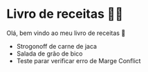 # Livro de receitas :man_cook:

Olá, bem vindo ao meu livro de receitas :handshake:	

- Strogonoff de carne de jaca
- Salada de grão de bico
- Teste parar verificar erro de Marge Conflict
